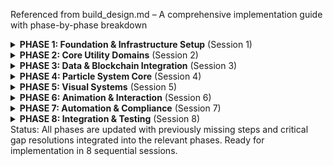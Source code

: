 Referenced from build_design.md – A comprehensive implementation guide with phase-by-phase breakdown <details><summary><strong>PHASE 1: Foundation & Infrastructure Setup</strong> (Session 1)</summary>
Project Structure
Reference: build_design.md Section 1 - "Project Structure and Scaffolding"
 Create domain-driven directory structure (src/domains/)
Reference: build_design.md lines 30-45 - ScaffoldProjectStructure.ps1
 Set up parallel tests/ directory structure
Reference: build_design.md lines 35-40 - "Create corresponding test directory"
 Create each domain folder: rendering, animation, effect, trait, physics, particle, formation, group, rng, bitcoin
Reference: build_design.md line 25 - "Define domains to scaffold"
 Add required subfolders: /services/, /types/, /data/ in each domain
Reference: build_design.md lines 40-45 - "Within each domain, create standard subfolders"
 Configure TypeScript path aliases (@/domains/*, @/shared/*)
Reference: .cursorrules lines 180-185 - "Import Path Rules"
Shared Infrastructure
Reference: .cursorrules lines 15-25 - "LOGGING" section
 Implement Winston logging system (create helpers: createServiceLogger, createPerformanceLogger, createErrorLogger)
Reference: build_design.md lines 75-80 - Logger imports in RenderingService
 Create shared interfaces/types directory structure
Reference: .cursorrules lines 155-165 - "Type Definition Standards"
 Define cross-domain shared types and interfaces (e.g., Vector3, Particle, OrganismTraits) in @/shared/types/
Reference: .cursorrules lines 155-165 - "Type Definition Standards"
 Set up environment configuration (dev vs production API endpoints)
Reference: .cursorrules lines 340-345 - "Development vs Production API Usage"
 Create environment configuration service/module to manage env-specific settings (e.g., API base URLs, feature flags)
Reference: .cursorrules lines 340-345 - "Development vs Production API Usage"
 Configure ESLint rules to enforce domain boundaries
Reference: build_design.md lines 1400-1420 - "DomainLint.ps1"
 Set up build system with bundle size monitoring
Reference: .cursorrules lines 260-265 - "Bundle size MUST be monitored"
Dependencies to Install:
 winston for logging
 three and @types/three for 3D rendering
 zustand for state management
 cross-fetch for API calls
Reference: build_design.md line 950 - "import fetch from 'cross-fetch'"
</details> <details><summary><strong>PHASE 2: Core Utility Domains</strong> (Session 2)</summary>
RNG Domain Implementation
Reference: build_design.md Section 10 - "RNG Domain (Randomness Service)"
 Create IRNGService interface with seeding support
Reference: build_design.md lines 1150-1155 - IRNGService interface definition
 Implement RNGService class with singleton pattern (static #instance)
Reference: build_design.md lines 1160-1200 - Complete RNGService implementation
 Add Mulberry32 or similar seeded PRNG algorithm for reproducible randomness
Reference: build_design.md lines 1185-1195 - "seeded PRNG (e.g., linear congruential or mulberry32)"
 Include dispose() method for RNGService
Reference: build_design.md lines 1200-1205 - RNGService dispose method
 Add comprehensive JSDoc3 documentation to all RNG methods
Reference: .cursorrules lines 5-10 - "Ensure comments are JSDoc3 styled"
 Export singleton instance: export const rngService = RNGService.getInstance()
Reference: build_design.md line 1210 - "export const rngService"
Physics Domain Implementation
Reference: build_design.md Section 6 - "Physics Domain Refinement"
 Create IPhysicsService interface
Reference: build_design.md lines 1020-1025 - IPhysicsService interface
 Implement PhysicsService class with particle distribution algorithms
Reference: build_design.md lines 1050-1070 - calculateDistribution method
 Add gravity simulation methods to PhysicsService
Reference: build_design.md lines 1075-1090 - applyGravity method
 Include collision detection framework for particles
Reference: build_design.md lines 1095-1100 - "collision detection, movement integration"
 Ensure physics calculations meet 60fps optimization targets
Reference: .cursorrules line 270 - "Physics calculations MUST be optimized for 60fps"
 Add comprehensive logging in PhysicsService for performance monitoring
Reference: build_design.md line 1030 - "#log = createServiceLogger('PHYSICS_SERVICE')"
</details> <details><summary><strong>PHASE 3: Data & Blockchain Integration</strong> (Session 3)</summary>
Bitcoin Domain Implementation
Reference: build_design.md Section 8 - "Bitcoin Domain Updates"
 Create IBitcoinService interface
Reference: build_design.md lines 940-945 - IBitcoinService interface definition
 Implement caching system (e.g., simple LRU cache) for block data in BitcoinService
Reference: build_design.md line 955 - "#cache = new Map<number, BlockInfo>()"
 Add API endpoint configuration (dev: https://ordinals.com/r/blockinfo/{blockNumber}, prod: /r/blockinfo/{blockNumber})
Reference: build_design.md lines 975-980 - API URL configuration
Reference: .cursorrules lines 25-30 - "SOURCING BLOCKDATA" section
 Implement network retry logic (max 3 attempts with exponential backoff) for API calls
Reference: .cursorrules lines 35-40 - "Network errors: Retry up to 3 times"
 Add inscription content fetching support (/content/{inscription_ID})
Reference: .cursorrules lines 30-35 - "ORDINAL INSCRIPTION CALLING"
 Include comprehensive error handling and Winston logging in BitcoinService
Reference: build_design.md lines 985-990 - Error handling in fetchBlockInfo
 Enforce API rate limiting compliance (throttle requests as needed)
Reference: .cursorrules line 350 - "Rate limiting MUST be respected"
Trait Domain Implementation
Reference: build_design.md Section 5 - "Trait Domain Consolidation"
 Consolidate all trait-related logic into a single TraitService class
Reference: build_design.md lines 720-730 - "consolidate all trait-related logic into a single TraitService"
 Implement ITraitService interface and have TraitService implement it
Reference: build_design.md lines 770-785 - loadTraitDefinitions method (trait definitions setup)
 Create trait definition data structures (visual traits, behavior traits, mutation traits, etc.)
Reference: build_design.md lines 770-785 - loadTraitDefinitions method
 Implement Bitcoin block-seeded trait generation in TraitService
Reference: build_design.md lines 800-820 - generateTraitsForOrganism with blockNonce
 Add trait mutation algorithms for evolving traits over time
Reference: build_design.md lines 850-880 - mutateTrait method
 Include organism evolution logic using trait combinations
Reference: build_design.md line 725 - "even orchestrates evolutionary updates"
 Ensure RNG service is injected (no direct rngService imports in TraitService)
Reference: build_design.md lines 745-750 - configureDependencies method (for RNG injection)
</details> <details><summary><strong>PHASE 4: Particle System Core</strong> (Session 4)</summary>
Particle Domain Implementation
Reference: build_design.md Section 7 - "Particle Domain Revision"
 Create IParticleService interface
Reference: build_design.md lines 890-895 - IParticleService interface definition
 Implement particle lifecycle management methods (create, update, dispose) in ParticleService
Reference: build_design.md lines 930-935 - createParticle, updateParticles, dispose methods
 Add particle registry system with efficient lookups (e.g., #particles: Map<string, Particle>)
Reference: build_design.md line 905 - "#particles: Map<string, Particle> = new Map()"
 Include trait application to particles (use TraitService to assign traits on creation)
Reference: build_design.md lines 940-945 - "Use TraitService to get traits"
 Implement dependency injection for PhysicsService and RenderingService in ParticleService
Reference: build_design.md lines 915-920 - configureDependencies method
 Add comprehensive state management for particles (track active particles, removed particles, etc.)
Reference: build_design.md lines 950-970 - Particle creation and state tracking
 Extract particle initialization logic into a separate ParticleInitService if creation logic is complex
Reference: FULL_AUDIT.md lines 165-168 - "Particle initialization logic should be in separate service"
Formation Domain Implementation
Reference: build_design.md Section 2 (Rendering Overhaul) - formation integration notes
 Create IFormationService interface defining formation pattern methods
Reference: FULL_AUDIT.md lines 123-127 - "Proper interface implementation (IFormationService)"
 Implement FormationService class with singleton pattern and formation management
Reference: FULL_AUDIT.md lines 141-143 - "Standardize singleton pattern with static #instance"
 Create formation pattern definitions (e.g., shapes or coordinate sets for patterns)
Reference: build_design.md lines 180-190 - applyFormation method (pattern handling)
 Implement geometric formation algorithms (position particles according to pattern geometry)
Reference: build_design.md lines 185-190 - "reposition particles according to formation.positions"
 Add formation pattern transitions and animations (smoothly morph between formations)
Reference: build_design.md lines 190-195 - formation integration logging (transition feedback)
 Include particle positioning calculations in FormationService (assign coordinates to each particle for a formation)
Reference: build_design.md line 185 - "formation.positions.length"
 Ensure PhysicsService integration (e.g., apply physics adjustments after setting formation positions)
Reference: build_design.md lines 960-965 - Physics service usage in particle creation
 Extract complex formation blending logic into a dedicated service or module (e.g., FormationBlendingService) for formation merging
Reference: FULL_AUDIT.md lines 136-139 - "COMPLEX BLENDING LOGIC: Should be extracted to separate service"
 Implement caching with limits in FormationService for formation results, and clear cache on dispose to prevent memory leaks
Reference: FULL_AUDIT.md lines 142-144 - "Add cache size limits and cleanup"
</details> <details><summary><strong>PHASE 5: Visual Systems</strong> (Session 5)</summary>
Rendering Domain Overhaul
Reference: build_design.md Section 2 - "Rendering Domain Overhaul"
 Consolidate all rendering managers into a single RenderingService class
Reference: build_design.md lines 50-55 - "consolidate all rendering functionality into a cohesive RenderingService"
 Implement Three.js scene management in RenderingService (initialize Scene, Camera, Renderer)
Reference: build_design.md lines 85-95 - Scene, Camera, Renderer initialization
 Add proper resource cleanup in RenderingService (dispose() to free GPU memory, clear scene on teardown)
Reference: build_design.md lines 205-215 - dispose method with scene.clear() and renderer.dispose()
 Include performance monitoring in the render loop (frame rate tracking and logging)
Reference: build_design.md lines 145-150 - renderFrame with performance logging
 Add integration points to apply formation patterns and trigger effects from RenderingService
Reference: build_design.md lines 175-200 - applyFormation and applyEffect methods
 Implement dependency injection for external services in RenderingService (accept FormationService, EffectService in init)
Reference: build_design.md lines 115-125 - initialize method with deps parameter
Effect Domain Implementation
Reference: build_design.md Section 4 - "Effect Domain Reimplementation"
 Convert existing effect logic to a class-based EffectService (replace old functional approach)
Reference: build_design.md lines 620-630 - "create a class-based EffectService that encapsulates all effect logic"
 Implement IEffectService interface and use it in the EffectService class
Reference: build_design.md lines 625-630 - "any data mapping (formerly bitcoinEffectMapper)"
 Create effect preset system (e.g., predefined effects like nebula, explosion)
Reference: build_design.md lines 655-665 - preset initialization with nebula and explosion
 Add Bitcoin data integration in effects (use BitcoinService data in effect parameters)
Reference: build_design.md lines 625-630 - incorporate block/inscription data into effects
 Integrate particle effect rendering (methods to spawn or update particles for visual effects)
Reference: build_design.md lines 690-700 - triggerEffect method implementation
 Implement effect lifecycle management (dispose() in EffectService to clean up resources after effects)
Reference: build_design.md lines 705-715 - dispose method for effect cleanup
</details> <details><summary><strong>PHASE 6: Animation & Interaction</strong> (Session 6)</summary>
Animation Domain Refactor
Reference: build_design.md Section 3 - "Animation Domain Refactor"
 Consolidate all animation systems into a single AnimationService class
Reference: build_design.md lines 220-230 - "merge all core animation logic into a single AnimationService"
 Implement animation state management in AnimationService (e.g., maintain #animations: Map<string, AnimationState>)
Reference: build_design.md lines 240-250 - "#animations: Map<string, AnimationState>"
 Add easing functions and keyframe support to AnimationService
Reference: build_design.md lines 285-295 - "complex math (e.g., easing functions, keyframe definitions)"
 Include role-based animation variations (allow different behavior per organism role)
Reference: build_design.md lines 270-275 - startAnimation with role parameter
 Optimize animation updates for 60fps (minimize heavy calculations in updateAnimations)
Reference: build_design.md lines 300-310 - updateAnimations with performance logging
Group Domain Cleanup
Reference: build_design.md Section 9 - "Group Domain Cleanup"
 Update group service export pattern to use a singleton constant
Reference: build_design.md lines 1100-1105 - "export groupService constant"
 Implement RNG service injection in GroupService (no direct RNG imports)
Reference: build_design.md lines 1120-1125 - configure method for RNG injection
 Add comprehensive group lifecycle management (methods: formGroup, getGroup, dissolveGroup)
Reference: build_design.md lines 1130-1145 - formGroup, getGroup, dissolveGroup methods
 Include formation integration in GroupService (coordinate group formation patterns and assign particles to groups)
Reference: build_design.md lines 1140-1145 - group formation and particle assignment
</details> <details><summary><strong>PHASE 7: Automation & Compliance</strong> (Session 7)</summary>
Cleanup Scripts
Reference: build_design.md Sections 11-14 - "Automation Scripts"
 Implement ScaffoldProjectStructure.ps1 (PowerShell script to generate the folder scaffolding)
Reference: build_design.md lines 1215-1240 - Complete PowerShell scaffolding script
 Create MoveAndCleanCodebase.ps1 (script to move legacy code and remove obsolete files)
Reference: build_design.md lines 1245-1285 - File cleanup and restructuring script
 Develop EnforceSingletonPatterns.ps1 (script to scan and enforce singleton export patterns across domains)
Reference: build_design.md lines 1290-1330 - Singleton pattern enforcement script
 Build VerifyCompliance.ps1 (script to verify all .cursorrules standards are met)
Reference: build_design.md lines 1335-1380 - Compliance verification script
 Create DomainLint.ps1 (script for domain-specific linting to enforce boundaries)
Reference: build_design.md lines 1385-1410 - Domain-specific linting script
Quality Assurance
Reference: .cursorrules Quality Metrics & Targets
 Run file size verification (ensure no source file exceeds 500 lines)
Reference: .cursorrules lines 295-300 - "File size MUST not exceed 500 lines"
 Verify domain boundary compliance (no cross-domain imports violating architecture)
Reference: .cursorrules lines 70-80 - "Domain Boundary Rules"
 Check singleton pattern consistency across all services
Reference: .cursorrules lines 95-105 - "Service Architecture Standards"
 Validate presence of dispose() methods in all services
Reference: .cursorrules line 105 - "Resource cleanup MUST be implemented in dispose()"
 Confirm standardized export patterns for singletons (export const serviceName = ServiceName.getInstance())
Reference: .cursorrules lines 195-200 - "Export Standards"
</details> <details><summary><strong>PHASE 8: Integration & Testing</strong> (Session 8)</summary>
Service Integration
Reference: .cursorrules Service Layer Guidelines
 Implement application composition root (initialize all services and orchestrate dependencies in one place)
Reference: .cursorrules lines 225-230 - "Class-based dependency injection"
 Configure dependency injection between services (use configureDependencies methods to supply RNG, Bitcoin, etc. where needed)
Reference: build_design.md (multiple references) - configureDependencies methods
 Add service health checks (each service provides a status or init check to ensure it’s functioning)
Reference: .cursorrules lines 280-285 - "Service health checks MUST be implemented"
 Include performance benchmarking suite (measure and log performance of key operations across domains)
Reference: .cursorrules lines 305-310 - "Performance benchmarks MUST be established"
State Management & UI Integration
Reference: .cursorrules React/UI guidelines and state management standards
 Implement global simulation state store (e.g., useSimulationStore via Zustand for overall app state)
Reference: .cursorrules lines 345-355 - "State Management (Zustand) Guidelines"
 Implement particle state store (e.g., useParticleStore via Zustand to track particle-specific state)
Reference: .cursorrules lines 345-355 - "State Management (Zustand) Guidelines"
 Implement React component(s) for visualization of the simulation (e.g., a Three.js Canvas using React Three Fiber and any control UI for interactions)
Reference: .cursorrules lines 335-340 - "React UI integration standards"
Final Validation
Reference: .cursorrules Testing Standards & Validation
 End-to-end organism creation workflow test (simulate creating an organism and verify all domain interactions)
Reference: .cursorrules lines 320-325 - "Full organism creation workflow MUST be tested"
 Bitcoin API integration validation (test that blockchain data is correctly fetched and integrated)
Reference: .cursorrules lines 325-330 - "Bitcoin API integration MUST be tested"
 THREE.js rendering pipeline verification (ensure rendering output is correct and performant)
Reference: .cursorrules lines 330-335 - "THREE.js rendering pipeline MUST be tested"
 Memory leak prevention testing (run tests to confirm all dispose() methods free resources properly)
Reference: .cursorrules lines 265-270 - "Memory leaks MUST be prevented with proper cleanup"
 Bundle size optimization verification (check final bundle size and tree-shaking to meet size targets)
Reference: .cursorrules lines 260-265 - "Bundle size MUST be monitored and optimized"
</details> Status: All phases are updated with previously missing steps and critical gap resolutions integrated into the relevant phases. Ready for implementation in 8 sequential sessions.